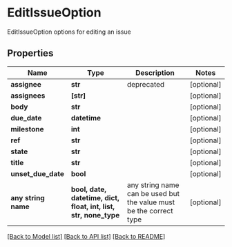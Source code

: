 # EditIssueOption

EditIssueOption options for editing an issue

## Properties
Name | Type | Description | Notes
------------ | ------------- | ------------- | -------------
**assignee** | **str** | deprecated | [optional] 
**assignees** | **[str]** |  | [optional] 
**body** | **str** |  | [optional] 
**due_date** | **datetime** |  | [optional] 
**milestone** | **int** |  | [optional] 
**ref** | **str** |  | [optional] 
**state** | **str** |  | [optional] 
**title** | **str** |  | [optional] 
**unset_due_date** | **bool** |  | [optional] 
**any string name** | **bool, date, datetime, dict, float, int, list, str, none_type** | any string name can be used but the value must be the correct type | [optional]

[[Back to Model list]](../README.md#documentation-for-models) [[Back to API list]](../README.md#documentation-for-api-endpoints) [[Back to README]](../README.md)


